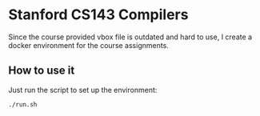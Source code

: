 # Stanford CS143 Compilers

Since the course provided vbox file is outdated and hard to use, I create a docker environment for the course assignments.

## How to use it

Just run the script to set up the environment:

```
./run.sh
```
